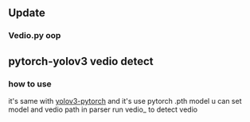 ## Update 
### Vedio.py oop




## pytorch-yolov3 vedio detect
### how to use
it's same with [yolov3-pytorch](https://github.com/eriklindernoren/PyTorch-YOLOv3)
and it's use pytorch .pth model
u can set model and vedio path in parser
run vedio_ to detect vedio
